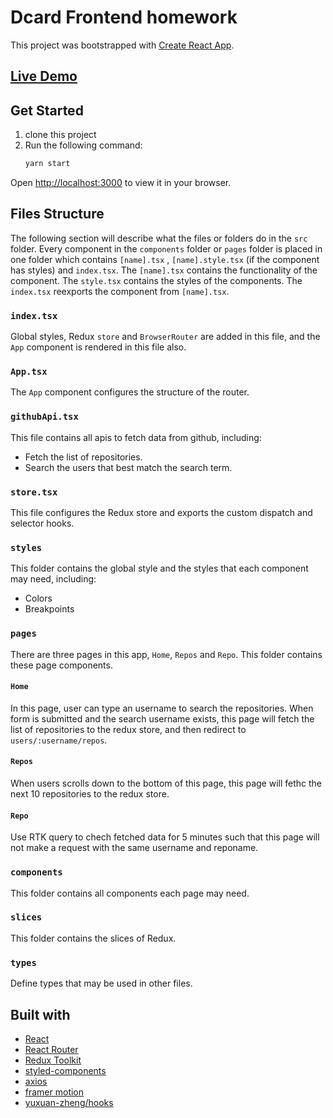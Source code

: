 # Dcard Frontend homework

This project was bootstrapped with [Create React App](https://github.com/facebook/create-react-app).

## [Live Demo](https://dcard-homework.vercel.app/)

## Get Started

1. clone this project
2. Run the following command:
    ```bash
    yarn start
    ```

Open [http://localhost:3000](http://localhost:3000) to view it in your browser.

## Files Structure

The following section will describe what the files or folders do in the `src` folder. Every component in the `components` folder or `pages` folder is placed in one folder which contains `[name].tsx` , `[name].style.tsx` (if the component has styles) and `index.tsx`. The `[name].tsx` contains the functionality of the component. The `style.tsx` contains the styles of the components. The `index.tsx` reexports the component from `[name].tsx`.

### `index.tsx` 

Global styles, Redux `store` and `BrowserRouter` are added in this file, and the `App` component is rendered in this file also.

### `App.tsx`

The `App` component configures the structure of the router.

### `githubApi.tsx`

This file contains all apis to fetch data from github, including:
- Fetch the list of repositories.
- Search the users that best match the search term.

### `store.tsx`

This file configures the Redux store and exports the custom dispatch and selector hooks.

### `styles`

This folder contains the global style and the styles that each component may need, including:
- Colors
- Breakpoints

### `pages`

There are three pages in this app, `Home`, `Repos` and `Repo`. This folder contains these page components.

#### `Home`

In this page, user can type an username to search the repositories. When form is submitted and the search username exists, this page will fetch the list of repositories to the redux store, and then redirect to `users/:username/repos`.

#### `Repos`

When users scrolls down to the bottom of this page, this page will fethc the next 10 repositories to the redux store.

#### `Repo`

Use RTK query to chech fetched data for 5 minutes such that this page will not make a request with the same username and reponame.

### `components`

This folder contains all components each page may need.

### `slices`

This folder contains the slices of Redux.

### `types`

Define types that may be used in other files.

## Built with

- [React](https://github.com/facebook/react)
- [React Router](https://github.com/remix-run/react-router)
- [Redux Toolkit](https://github.com/reduxjs/redux-toolkit)
- [styled-components](https://github.com/styled-components/styled-components)
- [axios](https://github.com/axios/axios)
- [framer motion](https://github.com/framer/motion)
- [yuxuan-zheng/hooks](https://github.com/jason89521/hooks)
